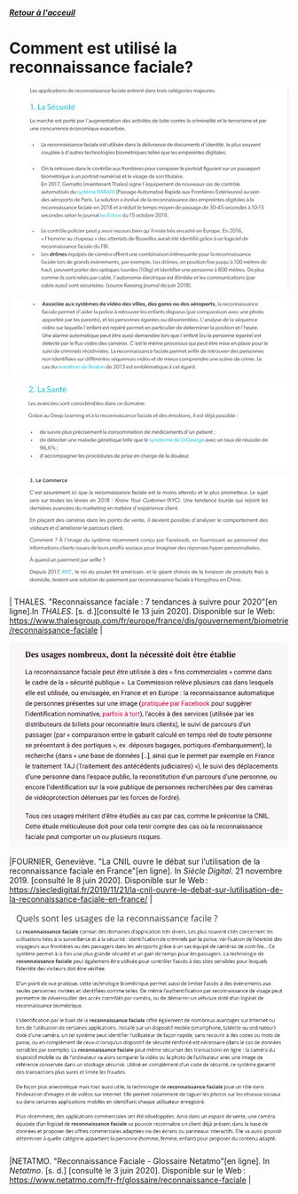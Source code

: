 ##### [Retour à l'acceuil](index.md) 

# Comment est utilisé la reconnaissance faciale? 

![Utilité de cette technologie](images/U1.png)

![Utilité de cette technologie 1.2](images/U2.png)

![Utilité de cette technologie 1.3](images/U3.png)

![Utilité de cette technologie 1.4](images/U4.png)

| THALES. "Reconnaissance faciale : 7 tendances à suivre pour 2020"[en ligne].In *THALES*. [s. d.][consulté le 13 juin 2020]. Disponible sur le Web: <https://www.thalesgroup.com/fr/europe/france/dis/gouvernement/biometrie/reconnaissance-faciale> |

![Utilité de cette technologie 2.1](images/U.2.1.png)

|FOURNIER, Geneviève. "La CNIL ouvre le débat sur l’utilisation de la reconnaissance faciale en France"[en ligne]. In *Siècle Digital*. 21 novembre 2019. [consulté le 8 juin 2020]. Disponible sur le Web : <https://siecledigital.fr/2019/11/21/la-cnil-ouvre-le-debat-sur-lutilisation-de-la-reconnaissance-faciale-en-france/> |


![Utilité de cette technologie 3.1](images/U.3.1.png)

|NETATMO. "Reconnaissance Faciale - Glossaire Netatmo"[en ligne]. In *Netatmo*. [s. d.] [consulté le 3 juin 2020]. Disponible sur le Web : <https://www.netatmo.com/fr-fr/glossaire/reconnaissance-faciale> |
